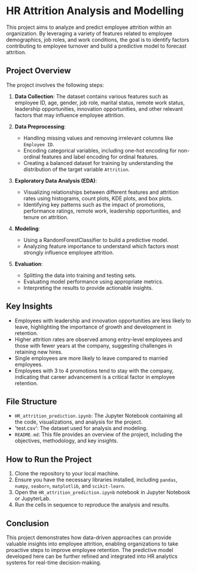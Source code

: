 # HR Attrition Analysis and Modelling

This project aims to analyze and predict employee attrition within an organization. By leveraging a variety of features related to employee demographics, job roles, and work conditions, the goal is to identify factors contributing to employee turnover and build a predictive model to forecast attrition.

## Project Overview

The project involves the following steps:

1. **Data Collection**: The dataset contains various features such as employee ID, age, gender, job role, marital status, remote work status, leadership opportunities, innovation opportunities, and other relevant factors that may influence employee attrition.

2. **Data Preprocessing**: 
   - Handling missing values and removing irrelevant columns like `Employee ID`.
   - Encoding categorical variables, including one-hot encoding for non-ordinal features and label encoding for ordinal features.
   - Creating a balanced dataset for training by understanding the distribution of the target variable `Attrition`.

3. **Exploratory Data Analysis (EDA)**:
   - Visualizing relationships between different features and attrition rates using histograms, count plots, KDE plots, and box plots.
   - Identifying key patterns such as the impact of promotions, performance ratings, remote work, leadership opportunities, and tenure on attrition.

4. **Modeling**:
   - Using a RandomForestClassifier to build a predictive model.
   - Analyzing feature importance to understand which factors most strongly influence employee attrition.

5. **Evaluation**:
   - Splitting the data into training and testing sets.
   - Evaluating model performance using appropriate metrics.
   - Interpreting the results to provide actionable insights.

## Key Insights

- Employees with leadership and innovation opportunities are less likely to leave, highlighting the importance of growth and development in retention.
- Higher attrition rates are observed among entry-level employees and those with fewer years at the company, suggesting challenges in retaining new hires.
- Single employees are more likely to leave compared to married employees.
- Employees with 3 to 4 promotions tend to stay with the company, indicating that career advancement is a critical factor in employee retention.

## File Structure

- `HR_attrition_prediction.ipynb`: The Jupyter Notebook containing all the code, visualizations, and analysis for the project.
- 'test.csv': The dataset used for analysis and modeling.
- `README.md`: This file provides an overview of the project, including the objectives, methodology, and key insights.

## How to Run the Project

1. Clone the repository to your local machine.
2. Ensure you have the necessary libraries installed, including `pandas`, `numpy`, `seaborn`, `matplotlib`, and `scikit-learn`.
3. Open the `HR_attrition_prediction.ipynb` notebook in Jupyter Notebook or JupyterLab.
4. Run the cells in sequence to reproduce the analysis and results.

## Conclusion

This project demonstrates how data-driven approaches can provide valuable insights into employee attrition, enabling organizations to take proactive steps to improve employee retention. The predictive model developed here can be further refined and integrated into HR analytics systems for real-time decision-making.



